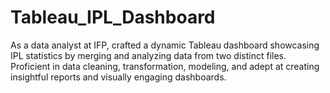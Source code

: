 # Tableau_IPL_Dashboard
As a data analyst at IFP, crafted a dynamic Tableau dashboard showcasing IPL statistics by merging and analyzing data from two distinct files. Proficient in data cleaning, transformation, modeling, and adept at creating insightful reports and visually engaging dashboards.
